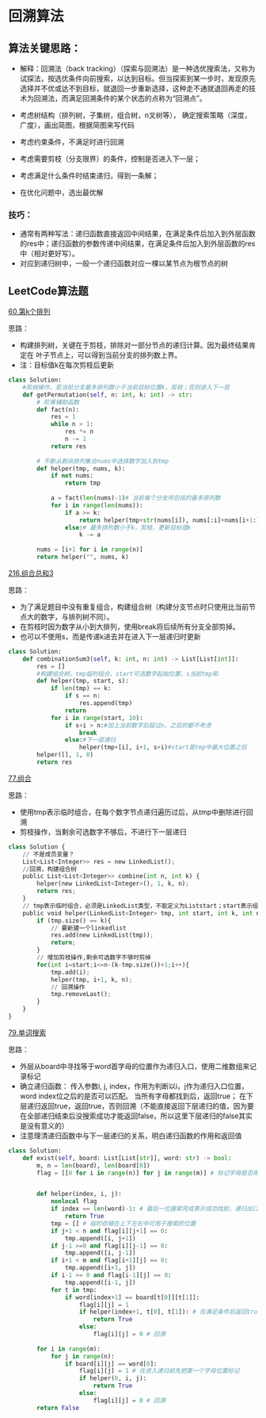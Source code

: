 # 回溯算法

## 算法关键思路：
* 解释：回溯法（back tracking）（探索与回溯法）是一种选优搜索法，又称为试探法，按选优条件向前搜索，以达到目标。但当探索到某一步时，发现原先选择并不优或达不到目标，就退回一步重新选择，这种走不通就退回再走的技术为回溯法，而满足回溯条件的某个状态的点称为“回溯点”。

* 考虑树结构（排列树，子集树，组合树，n叉树等）， 确定搜索策略（深度，广度），画出简图，根据简图来写代码
* 考虑约束条件，不满足时进行回溯
* 考虑需要剪枝（分支限界）的条件，控制是否进入下一层；
* 考虑满足什么条件时结束递归，得到一条解；
* 在优化问题中，选出最优解
### 技巧：
* 通常有两种写法：递归函数直接返回中间结果，在满足条件后加入到外层函数的res中；递归函数的参数传递中间结果，在满足条件后加入到外层函数的res中（相对更好写）。
* 对应到递归树中，一般一个递归函数对应一棵以某节点为根节点的树

## LeetCode算法题

[60.第k个排列](https://leetcode-cn.com/problems/permutation-sequence/)

思路：
* 构建排列树，关键在于剪枝，排除对一部分节点的递归计算。因为最终结果肯定在
叶子节点上，可以得到当前分支的排列数上界。
* 注：目标值k在每次剪枝后更新
```python
class Solution:
    #剪枝操作，若当前分支最多排列数小于当前目标位置k，剪枝；否则进入下一层
    def getPermutation(self, n: int, k: int) -> str:
        # 阶乘辅助函数
        def fact(n):
            res = 1
            while n > 1:
                res *= n
                n -= 1
            return res
        
        # 不断从剩余排列集合nums中选择数字加入到tmp
        def helper(tmp, nums, k):
            if not nums:
                return tmp
            
            a = fact(len(nums)-1)# 当前每个分支所包括的最多排列数
            for i in range(len(nums)):
                if a >= k:
                    return helper(tmp+str(nums[i]), nums[:i]+nums[i+1:], k)
                else:# 最多排列数小于k，剪枝，更新目标值k
                    k -= a
        
        nums = [i+1 for i in range(n)]
        return helper("", nums, k)
```
[216.组合总和3](https://leetcode-cn.com/problems/combination-sum-iii/submissions/)

思路：
* 为了满足题目中没有重复组合，构建组合树（构建分支节点时只使用比当前节点大的数字，与排列树不同）。
* 在剪枝时因为数字从小到大排列，使用break将后续所有分支全部剪掉。
* 也可以不使用s，而是传递k进去并在进入下一层递归时更新
```python
class Solution:
    def combinationSum3(self, k: int, n: int) -> List[List[int]]:
        res = []
        #构建组合树，tmp临时组合，start可选数字起始位置，s当前tmp和
        def helper(tmp, start, s):
            if len(tmp) == k:
                if s == n:
                    res.append(tmp)
                return
            for i in range(start, 10):
                if s+i > n:#加上当前数字后超过n，之后的都不考虑
                    break
                else:#下一层递归
                    helper(tmp+[i], i+1, s+i)#start是tmp中最大位置之后
        helper([], 1, 0)
        return res
```
[77.组合](https://leetcode-cn.com/problems/combinations/)

思路：
* 使用tmp表示临时组合，在每个数字节点递归遍历过后，从tmp中删除进行回溯
* 剪枝操作，当剩余可选数字不够后，不进行下一层递归
```python
class Solution {
    // 不是成员变量？
    List<List<Integer>> res = new LinkedList();
    //回溯，构建组合树
    public List<List<Integer>> combine(int n, int k) {
        helper(new LinkedList<Integer>(), 1, k, n);
        return res;
    }
    // tmp表示临时组合，必须是LinkedList类型，不能定义为Liststart；start表示组合中下一个数起始位置
    public void helper(LinkedList<Integer> tmp, int start, int k, int n){
        if (tmp.size() == k){
            // 要新建一个linkedlist
            res.add(new LinkedList(tmp));
            return;
        }
        // 增加剪枝操作,剩余可选数字不够时剪掉
        for(int i=start;i<=n-(k-tmp.size())+1;i++){
            tmp.add(i);
            helper(tmp, i+1, k, n);
            // 回溯操作
            tmp.removeLast();
        }
    }
}
```

[79.单词搜索](https://leetcode-cn.com/problems/word-search/)

思路：
* 外层从board中寻找等于word首字母的位置作为递归入口，使用二维数组来记录标记
* 确立递归函数：
传入参数i, j, index，作用为判断以i，j作为递归入口位置，word index位之后的是否可以匹配。
当所有字母都找到后，返回true；
在下层递归返回true，返回true，否则回溯（不能直接返回下层递归的值，因为要在全部递归结束后没搜索成功才能返回false，所以这里下层递归的false其实是没有意义的）
* 注意理清递归函数中与下一层递归的关系，明白递归函数的作用和返回值

```python
class Solution:
    def exist(self, board: List[List[str]], word: str) -> bool:
        m, n = len(board), len(board[0])
        flag = [[0 for i in range(n)] for j in range(m)] # 标记字母是否用过


        def helper(index, i, j):
            nonlocal flag
            if index == len(word)-1: # 最后一位搜索完成表示成功找到，递归出口
                return True
            tmp = [] # 临时存储在上下左右中可用于搜索的位置
            if j+1 < n and flag[i][j+1] == 0:
                tmp.append([i, j+1])
            if j-1 >=0 and flag[i][j-1] == 0:
                tmp.append([i, j-1])
            if i+1 < m and flag[i+1][j] == 0:
                tmp.append([i+1, j])
            if i-1 >= 0 and flag[i-1][j] == 0:
                tmp.append([i-1, j])
            for t in tmp:
                if word[index+1] == board[t[0]][t[1]]:
                    flag[i][j] = 1
                    if helper(index+1, t[0], t[1]): # 在满足条件后返回true，而在全部遍历结束后再返回false
                        return True
                    else:
                        flag[i][j] = 0 # 回溯
        
        for i in range(m):
            for j in range(n):
                if board[i][j] == word[0]:
                    flag[i][j] = 1 # 在进入递归前先把第一个字母位置标记
                    if helper(0, i, j):
                        return True
                    else:
                        flag[i][j] = 0 # 回溯
        return False
```

